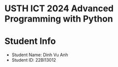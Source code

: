 USTH ICT 2024 Advanced Programming with Python
=====================================================


Student Info
=========================

* Student Name: Dinh Vu Anh
* Student ID: 22BI13012


